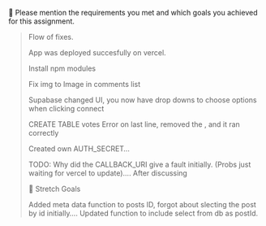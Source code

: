 🎯 Please mention the requirements you met and which goals you achieved for this assignment.

> Flow of fixes.
>
> App was deployed succesfully on vercel.
>
> Install npm modules
>
> Fix img to Image in comments list
>
> Supabase changed UI, you now have drop downs to choose options when clicking connect
>
> CREATE TABLE votes
> Error on last line, removed the , and it ran correctly
>
> Created own AUTH_SECRET…
>
> TODO: Why did the CALLBACK_URI give a fault initially.
> (Probs just waiting for vercel to update)…. After discussing
>
> 🎯 Stretch Goals
>
> Added meta data function to posts ID, forgot about slecting the post by id initially…. Updated function to include select from db as postId.
